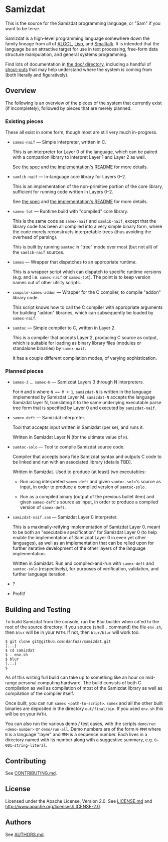 Samizdat
========

This is the source for the Samizdat programming language, or "Sam" if
you want to be terse.

Samizdat is a high-level programming language somewhere down the
family lineage from all of [ALGOL](http://en.wikipedia.org/wiki/ALGOL),
[Lisp](http://en.wikipedia.org/wiki/LISP), and
[Smalltalk](http://en.wikipedia.org/wiki/Smalltalk). It is
intended that the language be an attractive target for use in
text processing, free-form data structure manipulation, and general
systems programming.

Find lots of documentation in [the doc/ directory](doc), including
a handful of [shout-outs](doc/shout-outs.md) that may help understand
where the system is coming from (both literally and figuratively).


Overview
--------

The following is an overview of the pieces of the system that currently
exist (if incompletely), followed by pieces that are merely planned.

### Existing pieces

These all exist in some form, though most are still very much in-progress.

* `samex-naif` &mdash; Simple interpreter, written in C.

  This is an interpreter for Layer 0 of the language, which can be paired
  with a companion library to interpret Layer 1 and Layer 2 as well.

  See [the spec](doc/language-guide) and
  [the implementation's README](samizdat-0/README.md) for more details.

* `samlib-naif` &mdash; In-language core library for Layers 0&ndash;2.

  This is an implementation of the non-primitive portion of the
  core library, sufficient for running code written in
  Layers 0&ndash;2.

  See [the spec](doc/language-guide) and
  [the implementation's README](samizdat-0/README.md) for more details.

* `samex-tot` &mdash; Runtime build with "compiled" core library.

  This is the same code as `samex-naif` and `samlib-naif`, except that
  the library code has been all compiled into a very simple binary form,
  where the code merely reconstructs interpretable trees (thus avoiding
  the overhead of parsing).

  This is built by running `samtoc` in "tree" mode over most (but not all)
  of the `samlib-naif` sources.

* `samex` &mdash; Wrapper that dispatches to an appropriate runtime.

  This is a wrapper script which can dispatch to specific runtime versions
  (e.g. and i.e. `samex-naif` or `samex-tot`). The point is to keep
  version names out of other utility scripts.

* `compile-samex-addon` &mdash; Wrapper for the C compiler, to compile
  "addon" library code.

  This script knows how to call the C compiler with appropriate arguments
  for building "addon" libraries, which can subsequently be loaded by
  `samex-naif`.

* `samtoc` &mdash; Simple compiler to C, written in Layer 2.

  This is a compiler that accepts Layer 2, producing C source as output,
  which is suitable for loading as binary library files (modules or
  standalone binaries) by `samex-naif`.

  It has a couple different compilation modes, of varying sophistication.

### Planned pieces

* `samex-3` &hellip; `samex-N` &mdash; Samizdat Layers 3
  through N interpreters.

  For `M` and `N` where `N == M + 1`, `samizdat-N` is written in the
  language implemented by Samizdat Layer M. `samizdat-N` accepts the
  language Samizdat layer N, translating it to the same underlying
  executable parse tree form that is specified by Layer 0 and
  executed by `samizdat-naif`.

* `samex-deft` &mdash; Samizdat interpreter.

  Tool that accepts input written in Samizdat (per se), and runs
  it.

  Written in Samizdat Layer N (for the ultimate value of `N`).

* `samtoc-solo` &mdash; Tool to compile Samizdat source code.

  Compiler that accepts bona fide Samizdat syntax and outputs C
  code to be linked and run with an associated library (details
  TBD).

  Written in Samizdat. Used to produce (at least) two executables:

  * Run using interpreted `samex-deft` and given `samtoc-solo`'s source as
    input, in order to produce a compiled version of `samtoc-solo`.

  * Run as a compiled binary (output of the previous bullet item)
    and given `samex-deft`'s source as input, in order to produce a
    compiled version of `samex-deft`.

* `samizdat-naif.sam` &mdash; Samizdat Layer 0 interpreter.

  This is a maximally-reifying implementation of Samizdat Layer 0,
  meant to be both an "executable specification" for Samizdat Layer
  0 (to help enable the implementation of Samizdat Layer 0 in even
  yet other languages), as well as an implementation that can be
  relied upon for further iterative development of the other layers of
  the language implementation.

  Written in Samizdat. Run and compiled-and-run with `samex-deft` and
  `samtoc-solo` (respectively), for purposes of verification, validation, and
  further language iteration.

* ?

* Profit!


Building and Testing
--------------------

To build Samizdat from the console, run the Blur builder when cd'ed
to the root of the source directory. If you source (shell `.` command)
the file `env.sh`, then `blur` will be in your `PATH`. If not, then
`blur/blur` will work too.

```shell
$ git clone git@github.com:danfuzz/samizdat.git
[...]
$ cd samizdat
$ . env.sh
$ blur
[...]
$
```

As of this writing full build can take up to something like an hour on
mid-range personal computing hardware. The build consists of both C
compilation as well as compilation of most of the Samizdat library as
well as compilation of the compiler itself.

Once built, you can run `samex <path-to-script>`. `samex` and all the other
built binaries are deposited in the directory `out/final/bin`. If you used
`env.sh` this will be on your `PATH`.

You can also run the various demo / test cases, with the scripts
`demo/run <demo-number>` or `demo/run-all`. Demo numbers are of the form
`N-MMM` where `N` is a language "layer" and `MMM` is a sequence number.
Each lives in a directory named with its number along with a suggestive
summary, e.g. `0-001-string-literal`.


Contributing
------------

See [CONTRIBUTING.md](CONTRIBUTING.md).


License
-------

Licensed under the Apache License, Version 2.0. See [LICENSE.md](LICENSE.md)
and <http://www.apache.org/licenses/LICENSE-2.0>.


Authors
-------

See [AUTHORS.md](AUTHORS.md).
